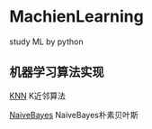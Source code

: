 # MachienLearning
study ML by python

## 机器学习算法实现

[KNN](https://github.com/Coffeexiudou/MachineLearning/tree/master/KNN) K近邻算法

[NaiveBayes](https://github.com/Coffeexiudou/MachineLearning/tree/master/NaiveBayes) NaiveBayes朴素贝叶斯